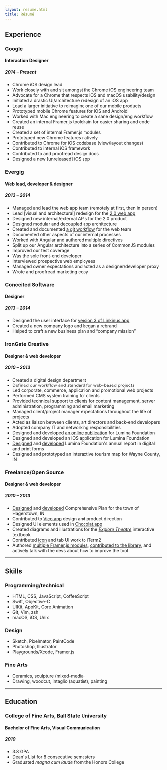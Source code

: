 ```yaml
---
layout: resume.html
title: Résumé
---
```


## Experience

### Google
#### Interaction Designer
##### 2014 – Present
- Chrome iOS design lead
- Work closely with and sit amongst the Chrome iOS engineering team
- Advocate for a Chrome that respects iOS and macOS usability/design
- Initiated a drastic UI/architecture redesign of an iOS app
- Lead a larger initiative to reimagine one of our mobile products
- Prototyped mobile Chrome features for iOS and Android
- Worked with Mac engineering to create a sane design/eng workflow
- Created an internal Framer.js toolchain for easier sharing and code reuse
- Created a set of internal Framer.js modules
- Prototyped new Chrome features natively
- Contributed to Chrome for iOS codebase (view/layout changes)
- Contributed to internal iOS framework
- Contributed to and proofread design docs
- Designed a new [unreleased] iOS app

### Evergig
#### Web lead, developer & designer
##### 2013 – 2014
- Managed and lead the web app team (remotely at first, then in person)
- Lead [visual and architectural] redesign for the [2.0 web app](reference/evergig/web-client-readme)
- Designed new internal/external APIs for the 2.0 product
- Designed modular and decoupled app architecture
- Created and documented [a git workflow](reference/evergig/git-workflow) for the web team
- Documented other aspects of our internal processes
- Worked with Angular and authored multiple directives
- Split up our Angular architecture into a series of CommonJS modules
- Improved our test coverage
- Was the sole front-end developer
- Interviewed prospective web employees
- Managed owner expectations and acted as a designer/developer proxy
- Wrote and proofread marketing copy

### Conceited Software
#### Designer
##### 2013 – 2014
- Designed the user interface for [version 3 of Linkinus.app](https://dl.dropboxusercontent.com/u/3684640/linkinus3/index.html)
- Created a new company logo and began a rebrand
- Helped to craft a new business plan and “company mission”

### IronGate Creative
#### Designer & web developer
##### 2010 – 2013
- Created a digital design department
- Defined our workflow and standard for web-based projects
- Led corporate, commerce, application and promotional web projects
- Performed CMS system training for clients
- Provided technical support to clients for content management, server
administration, programming and email marketing
- Managed client/project manager expectations throughout the life of projects
- Acted as liaison between clients, art directors and back-end developers
- Adopted company IT and networking responsibilities
- Designed and developed [an online publication](http://focus.luminafoundation.org/focus-archive/) for Lumina Foundation
- Designed and developed an iOS application for Lumina Foundation
- [Designed](http://strongernation.luminafoundation.org/report/2016/) and [developed](https://github.com/irong8/sn2013) Lumina Foundation's annual report in digital and print forms
- Designed and prototyped an interactive tourism map for Wayne County, IN

### Freelance/Open Source
#### Designer & web developer
##### 2010 – 2013
- [Designed](http://hagerstown.github.io/) and [developed](https://github.com/hagerstown/comprehensive-plan) Comprehensive Plan for the town of Hagerstown, IN
- Contributed to [Vico.app](https://github.com/vicoapp/vico) design and product direction
- Designed UI elements used in [Chocolat.app](http://chocolatapp.com/)
- Created diagrams and illustrations for the [*Explore Theatre*](http://www.pearsonexploretheatre.com/) interactive textbook
- Contributed [icon](https://github.com/gnachman/iTerm2/pull/203) and tab UI work to iTerm2
- Authored [multiple Framer.js modules](https://github.com/search?q=user%3Apeteschaffner+framer), [contributed to the library](https://github.com/koenbok/Framer/pulls?utf8=✓&q=is%3Apr+author%3Apeteschaffner+), and actively talk with the devs about how to improve the tool

---

## Skills

### Programming/technical
- HTML, CSS, JavaScript, CoffeeScript
- Swift, Objective-C
- UIKit, AppKit, Core Animation
- Git, Vim, zsh
- macOS, iOS, Unix

### Design
- Sketch, Pixelmator, PaintCode
- Photoshop, Illustrator
- Playgrounds/Xcode, Framer.js

### Fine Arts
- Ceramics, sculpture (mixed-media)
- Drawing, woodcut, intaglio (aquatint), painting

---

## Education

###  College of Fine Arts, Ball State University
#### Bachelor of Fine Arts, Visual Communication
##### 2010
- 3.8 GPA
- Dean's List for 8 consecutive semesters
- Graduated *magna cum laude* from the Honors College
